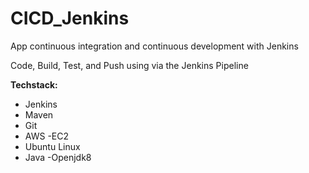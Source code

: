 # CICD_Jenkins
App continuous integration and continuous development with Jenkins

  Code, Build, Test, and Push using via the Jenkins Pipeline 

**Techstack:**
* Jenkins
* Maven
* Git
* AWS -EC2
* Ubuntu Linux
* Java -Openjdk8
